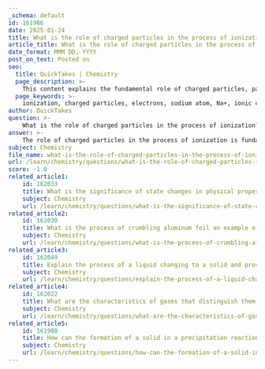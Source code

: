 ```yaml
---
_schema: default
id: 161986
date: 2025-01-24
title: What is the role of charged particles in the process of ionization?
article_title: What is the role of charged particles in the process of ionization?
date_format: MMM DD, YYYY
post_on_text: Posted on
seo:
  title: QuickTakes | Chemistry
  page_description: >-
    This content explains the fundamental role of charged particles, particularly electrons, in the process of ionization, how ions are formed, and their significance in chemical interactions and reactions.
  page_keywords: >-
    ionization, charged particles, electrons, sodium atom, Na+, ionic compounds, Bremsstrahlung, electromagnetic radiation, high-energy radiation, binding energy, chemical reactions, transformation, ions
author: QuickTakes
question: >-
    What is the role of charged particles in the process of ionization?
answer: >-
    The role of charged particles in the process of ionization is fundamental, as ionization involves the addition or removal of these charged particles, typically electrons, from atoms or molecules. When a neutral atom or molecule gains or loses electrons, it becomes an ion, which is a charged entity. \n\nFor example, consider the ionization of a sodium atom (Na). When it loses an electron, it transforms into a sodium ion (Na+), which can be represented by the equation:\n\n$$\n\text{Na}(s) \rightarrow \text{Na}^+(aq) + e^-\n$$\n\nIn this process, the sodium atom, which is neutral, loses a negatively charged electron, resulting in a positively charged sodium ion. This transformation is crucial in various chemical reactions, particularly in the formation of ionic compounds, where ions interact to create stable structures.\n\nCharged particles also play a significant role in the interactions that lead to ionization. For instance, when charged particles collide, they can accelerate in each other's electric fields, leading to the emission of electromagnetic radiation, a phenomenon known as Bremsstrahlung or "braking radiation." This interaction can contribute to the ionization of nearby atoms or molecules.\n\nMoreover, the energy associated with charged particles can be sufficient to overcome the binding energy of electrons in atoms, facilitating the ionization process. This is particularly relevant in contexts involving high-energy radiation, where the energy of the incoming charged particles can lead to the ejection of electrons from atoms, resulting in ionization.\n\nIn summary, charged particles are central to the ionization process as they are responsible for the addition or removal of electrons, leading to the formation of ions, which are essential for many chemical and biological processes.
subject: Chemistry
file_name: what-is-the-role-of-charged-particles-in-the-process-of-ionization.md
url: /learn/chemistry/questions/what-is-the-role-of-charged-particles-in-the-process-of-ionization
score: -1.0
related_article1:
    id: 162033
    title: What is the significance of state changes in physical properties?
    subject: Chemistry
    url: /learn/chemistry/questions/what-is-the-significance-of-state-changes-in-physical-properties
related_article2:
    id: 162030
    title: What is the process of crumbling aluminum foil an example of, and why?
    subject: Chemistry
    url: /learn/chemistry/questions/what-is-the-process-of-crumbling-aluminum-foil-an-example-of-and-why
related_article3:
    id: 162049
    title: Explain the process of a liquid changing to a solid and provide an example.
    subject: Chemistry
    url: /learn/chemistry/questions/explain-the-process-of-a-liquid-changing-to-a-solid-and-provide-an-example
related_article4:
    id: 162022
    title: What are the characteristics of gases that distinguish them from liquids and solids?
    subject: Chemistry
    url: /learn/chemistry/questions/what-are-the-characteristics-of-gases-that-distinguish-them-from-liquids-and-solids
related_article5:
    id: 161988
    title: How can the formation of a solid in a precipitation reaction be identified?
    subject: Chemistry
    url: /learn/chemistry/questions/how-can-the-formation-of-a-solid-in-a-precipitation-reaction-be-identified
---
```


&nbsp;